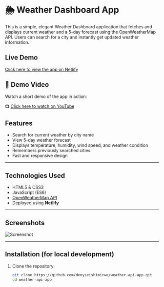 # 🌦 Weather Dashboard App

This is a simple, elegant Weather Dashboard application that fetches and displays current weather and a 5-day forecast using the OpenWeatherMap API. Users can search for a city and instantly get updated weather information.

##  Live Demo

[Click here to view the app on Netlify](https://your-netlify-site.netlify.app)  

## 🎥 Demo Video

Watch a short demo of the app in action:

📺 [Click here to watch on YouTube](https://youtu.be/LRAMfFP-FzI)

##  Features

-  Search for current weather by city name
-  View 5-day weather forecast
-  Displays temperature, humidity, wind speed, and weather condition
-  Remembers previously searched cities
-  Fast and responsive design

---

##  Technologies Used

- HTML5 & CSS3  
- JavaScript (ES6)  
- [OpenWeatherMap API](https://openweathermap.org/api)  
- Deployed using **Netlify**

---

##  Screenshots

![Screenshot](./Weather%20app.PNG)


---

## Installation (for local development)

1. Clone the repository:
   ```bash
   git clone https://github.com/denyseishimirwe/weather-api-app.git
   cd weather-api-app
